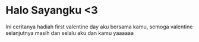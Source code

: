 # Halo Sayangku <3
Ini ceritanya hadiah first valentine day aku bersama kamu, semoga valentine selanjutnya masih dan selalu aku dan kamu yaaaaaa

